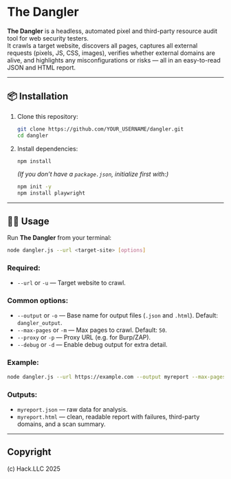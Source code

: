 # The Dangler

**The Dangler** is a headless, automated pixel and third-party resource audit tool for web security testers.  
It crawls a target website, discovers all pages, captures all external requests (pixels, JS, CSS, images), verifies whether external domains are alive, and highlights any misconfigurations or risks — all in an easy-to-read JSON and HTML report.

---

## 📦 Installation

1. Clone this repository:
   ```bash
   git clone https://github.com/YOUR_USERNAME/dangler.git
   cd dangler
   ```

2. Install dependencies:
   ```bash
   npm install
   ```

   *(If you don’t have a `package.json`, initialize first with:)*  
   ```bash
   npm init -y
   npm install playwright
   ```

---

## 🏃‍♂️ Usage

Run **The Dangler** from your terminal:

```bash
node dangler.js --url <target-site> [options]
```

### Required:
- `--url` or `-u` — Target website to crawl.

### Common options:
- `--output` or `-o` — Base name for output files (`.json` and `.html`). Default: `dangler_output`.
- `--max-pages` or `-m` — Max pages to crawl. Default: `50`.
- `--proxy` or `-p` — Proxy URL (e.g. for Burp/ZAP).
- `--debug` or `-d` — Enable debug output for extra detail.

### Example:
```bash
node dangler.js --url https://example.com --output myreport --max-pages 20 --proxy http://localhost:8080
```

### Outputs:
- `myreport.json` — raw data for analysis.
- `myreport.html` — clean, readable report with failures, third-party domains, and a scan summary.

---

##  Copyright

(c) Hack.LLC 2025
